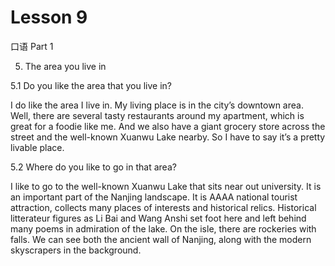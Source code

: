 # Lesson 9

口语 Part 1

5. The area you live in

5.1 Do you like the area that you live in?

I do like the area I live in. My living place is in the city’s downtown area. Well, there are several tasty restaurants around my apartment, which is great for a foodie like me. And we also have a giant grocery store across the street and the well-known Xuanwu Lake nearby. So I have to say it’s a pretty livable place.

5.2 Where do you like to go in that area?

I like to go to the well-known Xuanwu Lake that sits near out university. It is an important part of the Nanjing landscape. It is AAAA national tourist attraction, collects many places of interests and historical relics. Historical litterateur figures as Li Bai and Wang Anshi set foot here and left behind many poems in admiration of the lake. On the isle, there are rockeries with falls. We can see both the ancient wall of Nanjing, along with the modern skyscrapers in the background. 


